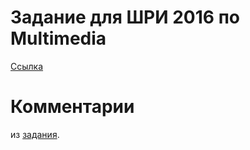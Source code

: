 # Задание для ШРИ 2016 по Multimedia
[Ссылка](https://urkass.github.io/task2_multimedia/)
# Комментарии
 из [задания](https://github.com/shri-msk-2016/dz-multimedia).
